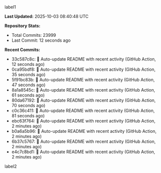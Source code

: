 
label1 
<!-- ACTIVITY_START -->
**Last Updated:** 2025-10-03 08:40:48 UTC

**Repository Stats:**
- Total Commits: 23999
- Last Commit: 12 seconds ago

**Recent Commits:**
- 33c587c8c: 🤖 Auto-update README with recent activity (GitHub Action, 12 seconds ago)
- 0ca95bdf8: 🤖 Auto-update README with recent activity (GitHub Action, 35 seconds ago)
- 5f91bc83b: 🤖 Auto-update README with recent activity (GitHub Action, 47 seconds ago)
- 8a1a8545c: 🤖 Auto-update README with recent activity (GitHub Action, 61 seconds ago)
- 80da67192: 🤖 Auto-update README with recent activity (GitHub Action, 70 seconds ago)
- c0c36c411: 🤖 Auto-update README with recent activity (GitHub Action, 81 seconds ago)
- ebc63f764: 🤖 Auto-update README with recent activity (GitHub Action, 2 minutes ago)
- b0a6a5b96: 🤖 Auto-update README with recent activity (GitHub Action, 2 minutes ago)
- 6b37c5767: 🤖 Auto-update README with recent activity (GitHub Action, 2 minutes ago)
- e4c7c8bd1: 🤖 Auto-update README with recent activity (GitHub Action, 2 minutes ago)
<!-- ACTIVITY_END -->

label2
